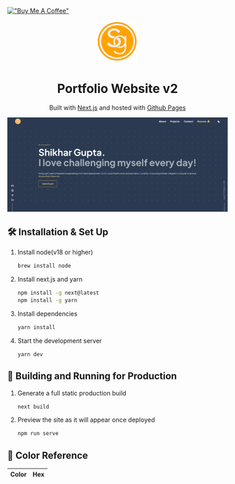 [!["Buy Me A Coffee"](https://www.buymeacoffee.com/assets/img/custom_images/orange_img.png)](https://www.buymeacoffee.com/shikharg)
<div style="text-align:center">
  <img alt="Logo" src="https://github.com/Shikhar97/Shikhar97.github.io/blob/v2/public/images/logo.png" width="100" />
</div>
<h1 style="text-align:center">
  Portfolio Website v2
</h1>
<p style="text-align:center">
  Built with <a href="https://nextjs.org/" target="_blank">Next.js</a> and hosted with <a href="https://pages.github.com/" target="_blank">Github Pages</a>
</p>


<div style="text-align:center">

  <img alt="Demo" src="https://github.com/Shikhar97/Shikhar97.github.io/blob/v2/public/images/opengraph-image.jpg" />

</div>



## 🛠 Installation & Set Up

1. Install node(v18 or higher)

   ```sh
   brew install node
   
   ```

2. Install next.js and yarn

   ```sh
   npm install -g next@latest
   npm install -g yarn
   ```

3. Install dependencies

   ```sh
   yarn install
   ```

4. Start the development server

   ```sh
   yarn dev
   ```

## 🚀 Building and Running for Production

1. Generate a full static production build

   ```sh
   next build
   ```

2. Preview the site as it will appear once deployed

   ```sh
   npm run serve
   ```

## 🎨 Color Reference

| Color          | Hex                                                                |
| -------------- | ------------------------------------------------------------------ |

